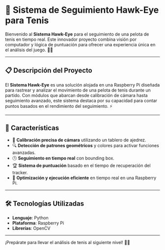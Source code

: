 # 🎾 Sistema de Seguimiento Hawk-Eye para Tenis 

Bienvenido al **Sistema Hawk-Eye** para el seguimiento de una pelota de tenis en tiempo real. Este innovador proyecto combina visión por computador y lógica de puntuación para ofrecer una experiencia única en el análisis del juego. 🎥✨

---

## 📋 Descripción del Proyecto  
El **Sistema Hawk-Eye** es una solución alojada en una Raspberry Pi diseñada para rastrear y analizar el movimiento de una pelota de tenis durante un partido. Con módulos que abarcan desde calibración de cámara hasta seguimiento avanzado, este sistema destaca por su capacidad para contar puntos basados en el rendimiento del seguimiento. ⚡

---

## 🚀 Características  
- 📸 **Calibración precisa de cámara** utilizando un tablero de ajedrez.  
- 🔍 **Detección de patrones geométricos** y colores para activar funciones avanzadas.  
- 🕒 **Seguimiento en tiempo real** con bounding box.  
- 🏆 **Sistema de puntuación** basado en el tiempo de recuperación del tracker.  
- 🌟 **Optimización y ejecución eficiente** en tiempo real en una Raspberry Pi.  

---

## 🛠️ Tecnologías Utilizadas  
- **Lenguaje**: Python  
- **Plataforma**: Raspberry Pi  
- **Librerías**: OpenCV  

---

¡Prepárate para llevar el análisis de tenis al siguiente nivel! 🎾✨
